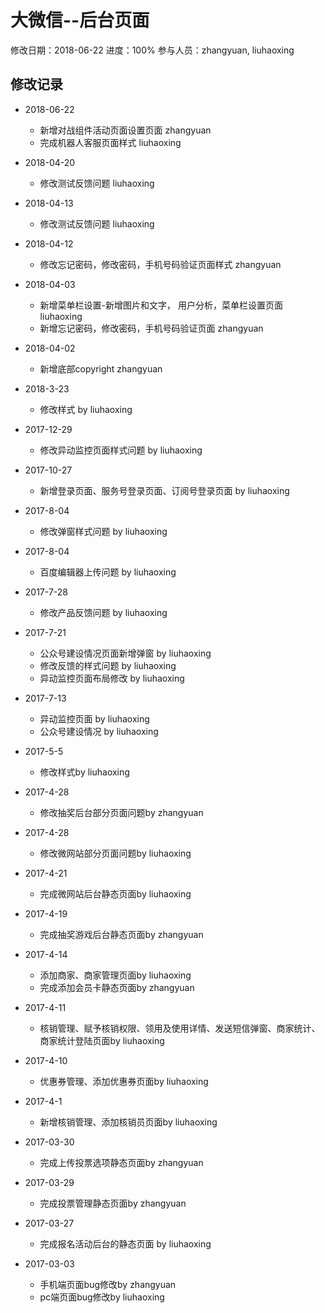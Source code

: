# 大微信--后台页面
修改日期：2018-06-22
进度：100%
参与人员：zhangyuan, liuhaoxing

## 修改记录
- 2018-06-22
    * 新增对战组件活动页面设置页面  zhangyuan
    * 完成机器人客服页面样式  liuhaoxing
- 2018-04-20
    * 修改测试反馈问题  liuhaoxing
- 2018-04-13
    * 修改测试反馈问题  liuhaoxing
- 2018-04-12
    * 修改忘记密码，修改密码，手机号码验证页面样式  zhangyuan
- 2018-04-03
    * 新增菜单栏设置-新增图片和文字， 用户分析，菜单栏设置页面  liuhaoxing
    * 新增忘记密码，修改密码，手机号码验证页面  zhangyuan
- 2018-04-02
    * 新增底部copyright   zhangyuan
- 2018-3-23
    * 修改样式 by liuhaoxing
- 2017-12-29
    * 修改异动监控页面样式问题 by liuhaoxing
- 2017-10-27
    * 新增登录页面、服务号登录页面、订阅号登录页面 by liuhaoxing
- 2017-8-04
    * 修改弹窗样式问题 by liuhaoxing
- 2017-8-04
    * 百度编辑器上传问题 by liuhaoxing

- 2017-7-28
    * 修改产品反馈问题 by liuhaoxing

- 2017-7-21
    * 公众号建设情况页面新增弹窗 by liuhaoxing
    * 修改反馈的样式问题 by liuhaoxing
    * 异动监控页面布局修改 by liuhaoxing

- 2017-7-13
    * 异动监控页面 by liuhaoxing
    * 公众号建设情况 by liuhaoxing

- 2017-5-5
    * 修改样式by liuhaoxing

- 2017-4-28
    * 修改抽奖后台部分页面问题by zhangyuan

- 2017-4-28
    * 修改微网站部分页面问题by liuhaoxing

- 2017-4-21
    * 完成微网站后台静态页面by liuhaoxing

- 2017-4-19
    * 完成抽奖游戏后台静态页面by zhangyuan

- 2017-4-14
    * 添加商家、商家管理页面by liuhaoxing
    * 完成添加会员卡静态页面by zhangyuan

- 2017-4-11
    * 核销管理、赋予核销权限、领用及使用详情、发送短信弹窗、商家统计、商家统计登陆页面by liuhaoxing

- 2017-4-10
    * 优惠券管理、添加优惠券页面by liuhaoxing

- 2017-4-1
    * 新增核销管理、添加核销员页面by liuhaoxing

- 2017-03-30
  * 完成上传投票选项静态页面by zhangyuan

- 2017-03-29
  * 完成投票管理静态页面by zhangyuan

- 2017-03-27
  * 完成报名活动后台的静态页面 by liuhaoxing

- 2017-03-03
  * 手机端页面bug修改by zhangyuan
  * pc端页面bug修改by liuhaoxing









